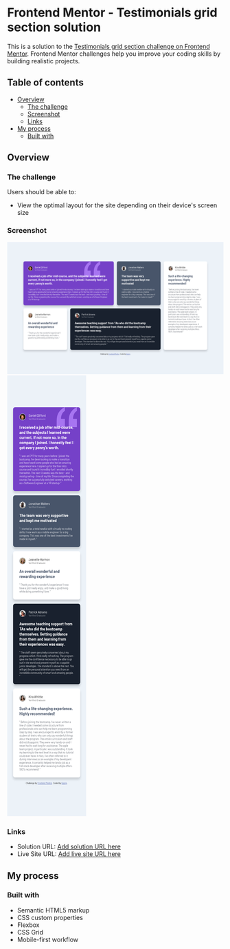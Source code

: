 # Frontend Mentor - Testimonials grid section solution

This is a solution to the [Testimonials grid section challenge on Frontend Mentor](https://www.frontendmentor.io/challenges/testimonials-grid-section-Nnw6J7Un7). Frontend Mentor challenges help you improve your coding skills by building realistic projects.

## Table of contents

- [Overview](#overview)
  - [The challenge](#the-challenge)
  - [Screenshot](#screenshot)
  - [Links](#links)
- [My process](#my-process)
  - [Built with](#built-with)

## Overview

### The challenge

Users should be able to:

- View the optimal layout for the site depending on their device's screen size

### Screenshot

![](./images/desktop-preview.png)
![](./images/mobile-preview.png)

### Links

- Solution URL: [Add solution URL here](https://www.frontendmentor.io/solutions/testimonials-grid-section-Qad_Fau2c)
- Live Site URL: [Add live site URL here](https://kianip.github.io/testimonial-grid-section/)

## My process

### Built with

- Semantic HTML5 markup
- CSS custom properties
- Flexbox
- CSS Grid
- Mobile-first workflow

